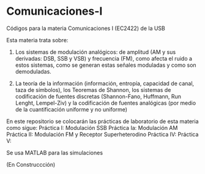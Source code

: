 # Comunicaciones-I
Códigos para la materia Comunicaciones I (EC2422) de la USB

Esta materia trata sobre:
1) Los sistemas de modulación analógicos: de amplitud (AM y sus derivadas: DSB, SSB y VSB) y frecuencia (FM), como afecta el ruido a estos sistemas, como se generan estas señales moduladas y como son demoduladas.

2) La teoría de la información (información, entropía, capacidad de canal, taza de símbolos), los Teoremas de Shannon, los sistemas de codificación de fuentes discretas (Shannon-Fano, Huffmann, Run Lenght, Lempel-Ziv) y la codificación de fuentes analógicas (por medio de la cuantificación uniforme y no uniforme)

En este repositorio se colocarán las prácticas de laboratorio de esta materia como sigue:
Práctica I: Modulación SSB
Práctica Ia: Modulación AM
Práctica II: Modulación FM y Receptor Superheterodino
Práctica IV:
Práctica V:

Se usa MATLAB para las simulaciones

(En Construccción)
